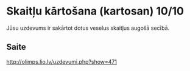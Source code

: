 # Skaitļu kārtošana (kartosan) 10/10
Jūsu uzdevums ir sakārtot dotus veselus skaitļus augošā secībā.
## Saite
http://olimps.lio.lv/uzdevumi.php?show=471